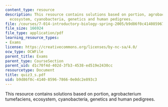 ```yaml
---
content_type: resource
description: This resource contains solutions based on portion, agrobacterium tumefaciens,
  ecosystem, cyanobacteria, genetics and human pedigrees.
file: /courses/7-014-introductory-biology-spring-2005/b9d86f0c4140859678660e0dc2e893c3_quiz3_s.pdf
file_size: 166924
file_type: application/pdf
learning_resource_types:
- Exams
license: https://creativecommons.org/licenses/by-nc-sa/4.0/
ocw_type: OCWFile
parent_title: Exams
parent_type: CourseSection
parent_uid: d1c70f4d-402d-3fb3-4538-ed519e2430cc
resourcetype: Document
title: quiz3_s.pdf
uid: b9d86f0c-4140-8596-7866-0e0dc2e893c3
---
```

This resource contains solutions based on portion, agrobacterium tumefaciens, ecosystem, cyanobacteria, genetics and human pedigrees.